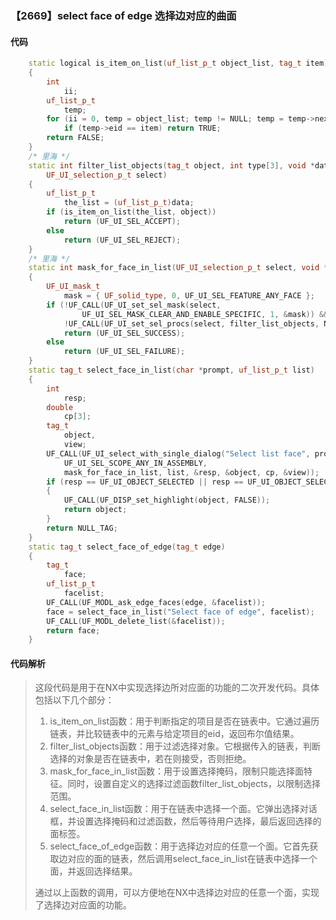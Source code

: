 ### 【2669】select face of edge 选择边对应的曲面

#### 代码

```cpp
    static logical is_item_on_list(uf_list_p_t object_list, tag_t item)  
    {  
        int  
            ii;  
        uf_list_p_t  
            temp;  
        for (ii = 0, temp = object_list; temp != NULL; temp = temp->next, ii++)  
            if (temp->eid == item) return TRUE;  
        return FALSE;  
    }  
    /* 里海 */  
    static int filter_list_objects(tag_t object, int type[3], void *data,  
        UF_UI_selection_p_t select)  
    {  
        uf_list_p_t  
            the_list = (uf_list_p_t)data;  
        if (is_item_on_list(the_list, object))  
            return (UF_UI_SEL_ACCEPT);  
        else  
            return (UF_UI_SEL_REJECT);  
    }  
    /* 里海 */  
    static int mask_for_face_in_list(UF_UI_selection_p_t select, void *data)  
    {  
        UF_UI_mask_t  
            mask = { UF_solid_type, 0, UF_UI_SEL_FEATURE_ANY_FACE };  
        if (!UF_CALL(UF_UI_set_sel_mask(select,  
                UF_UI_SEL_MASK_CLEAR_AND_ENABLE_SPECIFIC, 1, &mask)) &&  
            !UF_CALL(UF_UI_set_sel_procs(select, filter_list_objects, NULL, data)))  
            return (UF_UI_SEL_SUCCESS);  
        else  
            return (UF_UI_SEL_FAILURE);  
    }  
    static tag_t select_face_in_list(char *prompt, uf_list_p_t list)  
    {  
        int  
            resp;  
        double  
            cp[3];  
        tag_t  
            object,  
            view;  
        UF_CALL(UF_UI_select_with_single_dialog("Select list face", prompt,  
            UF_UI_SEL_SCOPE_ANY_IN_ASSEMBLY,  
            mask_for_face_in_list, list, &resp, &object, cp, &view));  
        if (resp == UF_UI_OBJECT_SELECTED || resp == UF_UI_OBJECT_SELECTED_BY_NAME)  
        {  
            UF_CALL(UF_DISP_set_highlight(object, FALSE));  
            return object;  
        }  
        return NULL_TAG;  
    }  
    static tag_t select_face_of_edge(tag_t edge)  
    {  
        tag_t  
            face;  
        uf_list_p_t  
            facelist;  
        UF_CALL(UF_MODL_ask_edge_faces(edge, &facelist));  
        face = select_face_in_list("Select face of edge", facelist);  
        UF_CALL(UF_MODL_delete_list(&facelist));  
        return face;  
    }

```

#### 代码解析

> 这段代码是用于在NX中实现选择边所对应面的功能的二次开发代码。具体包括以下几个部分：
>
> 1. is_item_on_list函数：用于判断指定的项目是否在链表中。它通过遍历链表，并比较链表中的元素与给定项目的eid，返回布尔值结果。
> 2. filter_list_objects函数：用于过滤选择对象。它根据传入的链表，判断选择的对象是否在链表中，若在则接受，否则拒绝。
> 3. mask_for_face_in_list函数：用于设置选择掩码，限制只能选择面特征。同时，设置自定义的选择过滤函数filter_list_objects，以限制选择范围。
> 4. select_face_in_list函数：用于在链表中选择一个面。它弹出选择对话框，并设置选择掩码和过滤函数，然后等待用户选择，最后返回选择的面标签。
> 5. select_face_of_edge函数：用于选择边对应的任意一个面。它首先获取边对应的面的链表，然后调用select_face_in_list在链表中选择一个面，并返回选择结果。
>
> 通过以上函数的调用，可以方便地在NX中选择边对应的任意一个面，实现了选择边对应面的功能。
>
